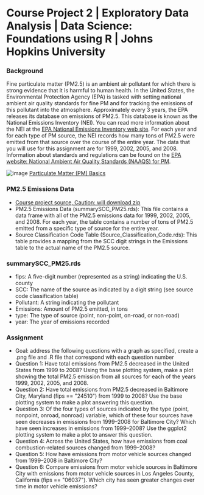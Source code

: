 # Course Project 2 | Exploratory Data Analysis | Data Science: Foundations using R | Johns Hopkins University 

### Background
Fine particulate matter (PM2.5) is an ambient air pollutant for which there is strong evidence that it is harmful to human health. In the United States, the Environmental Protection Agency (EPA) is tasked with setting national ambient air quality standards for fine PM and for tracking the emissions of this pollutant into the atmosphere. Approximately every 3 years, the EPA releases its database on emissions of PM2.5. This database is known as the National Emissions Inventory (NEI). You can read more information about the NEI at the [EPA National Emissions Inventory web site](https://www.epa.gov/air-emissions-inventories/national-emissions-inventory-nei). For each year and for each type of PM source, the NEI records how many tons of PM2.5 were emitted from that source over the course of the entire year. The data that you will use for this assignment are for 1999, 2002, 2005, and 2008. Information about standards and regulations can be found on the [EPA website: National Ambient Air Quality Standards (NAAQS) for PM](https://www.epa.gov/pm-pollution/national-ambient-air-quality-standards-naaqs-pm).

![image](https://github.com/brittabeta/The-Base-Plotting-System-Exploratory-Data-Analysis-Data-Science-Foundations-using-R/assets/110415464/2f8653f7-1ecc-4d39-ba06-340aa90e9162)
[Particulate Matter (PM) Basics](https://www.epa.gov/pm-pollution/particulate-matter-pm-basics#PM)

### PM2.5 Emissions Data
* [Course project source, Caution: will download zip](https://d396qusza40orc.cloudfront.net/exdata%2Fdata%2FNEI_data.zip)
* PM2.5 Emissions Data (summarySCC_PM25.rds): This file contains a data frame with all of the PM2.5 emissions data for 1999, 2002, 2005, and 2008. For each year, the table contains a number of tons of PM2.5 emitted from a specific type of source for the entire year. 
* Source Classification Code Table (Source_Classification_Code.rds): This table provides a mapping from the SCC digit strings in the Emissions table to the actual name of the PM2.5 source. 

### summarySCC_PM25.rds
* fips: A five-digit number (represented as a string) indicating the U.S. county
* SCC: The name of the source as indicated by a digit string (see source code classification table)
* Pollutant: A string indicating the pollutant
* Emissions: Amount of PM2.5 emitted, in tons
* type: The type of source (point, non-point, on-road, or non-road)
* year: The year of emissions recorded

### Assignment
* Goal: address the following questions with a graph as specified, create a .png file and .R file that correspond with each question number
* Question 1: Have total emissions from PM2.5 decreased in the United States from 1999 to 2008? Using the base plotting system, make a plot showing the total PM2.5 emission from all sources for each of the years 1999, 2002, 2005, and 2008.
* Question 2: Have total emissions from PM2.5 decreased in Baltimore City, Maryland (fips == "24510") from 1999 to 2008? Use the base plotting system to make a plot answering this question.
* Question 3: Of the four types of sources indicated by the type (point, nonpoint, onroad, nonroad) variable, which of these four sources have seen decreases in emissions from 1999–2008 for Baltimore City? Which have seen increases in emissions from 1999–2008? Use the ggplot2 plotting system to make a plot to answer this question.
* Question 4: Across the United States, how have emissions from coal combustion-related sources changed from 1999–2008?
* Question 5: How have emissions from motor vehicle sources changed from 1999–2008 in Baltimore City?
* Question 6: Compare emissions from motor vehicle sources in Baltimore City with emissions from motor vehicle sources in Los Angeles County, California (fips == "06037"). Which city has seen greater changes over time in motor vehicle emissions?
